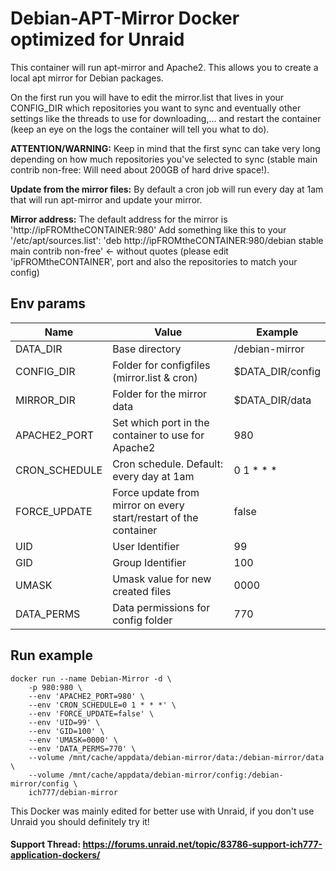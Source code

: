 # Debian-APT-Mirror Docker optimized for Unraid
This container will run apt-mirror and Apache2. This allows you to create a local apt mirror for Debian packages.

On the first run you will have to edit the mirror.list that lives in your CONFIG_DIR which repositories you want to sync and eventually other settings like the threads to use for downloading,... and restart the container (keep an eye on the logs the container will tell you what to do).

**ATTENTION/WARNING:** Keep in mind that the first sync can take very long depending on how much repositories you've selected to sync (stable main contrib non-free: Will need about 200GB of hard drive space!).

**Update from the mirror files:** By default a cron job will run every day at 1am that will run apt-mirror and update your mirror.

**Mirror address:** The default address for the mirror is 'http://ipFROMtheCONTAINER:980'
Add something like this to your '/etc/apt/sources.list': 'deb http://ipFROMtheCONTAINER:980/debian stable main contrib non-free' <- without quotes
(please edit 'ipFROMtheCONTAINER', port and also the repositories to match your config)

## Env params
| Name | Value | Example |
| --- | --- | --- |
| DATA_DIR | Base directory | /debian-mirror |
| CONFIG_DIR | Folder for configfiles (mirror.list & cron) | $DATA_DIR/config |
| MIRROR_DIR | Folder for the mirror data | $DATA_DIR/data |
| APACHE2_PORT | Set which port in the container to use for Apache2 | 980 |
| CRON_SCHEDULE | Cron schedule. Default: every day at 1am | 0 1 * * * |
| FORCE_UPDATE | Force update from mirror on every start/restart of the container | false |
| UID | User Identifier | 99 |
| GID | Group Identifier | 100 |
| UMASK | Umask value for new created files | 0000 |
| DATA_PERMS | Data permissions for config folder | 770 |

## Run example
```
docker run --name Debian-Mirror -d \
	-p 980:980 \
	--env 'APACHE2_PORT=980' \
	--env 'CRON_SCHEDULE=0 1 * * *' \
	--env 'FORCE_UPDATE=false' \
	--env 'UID=99' \
	--env 'GID=100' \
	--env 'UMASK=0000' \
	--env 'DATA_PERMS=770' \
	--volume /mnt/cache/appdata/debian-mirror/data:/debian-mirror/data \
	--volume /mnt/cache/appdata/debian-mirror/config:/debian-mirror/config \
	ich777/debian-mirror
```

This Docker was mainly edited for better use with Unraid, if you don't use Unraid you should definitely try it!
 
#### Support Thread: https://forums.unraid.net/topic/83786-support-ich777-application-dockers/
